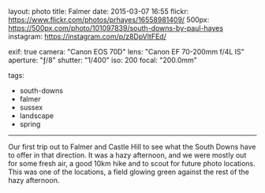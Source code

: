 layout: photo
title: Falmer
date: 2015-03-07 16:55
flickr: https://www.flickr.com/photos/prhayes/16558981409/
500px: https://500px.com/photo/101097839/south-downs-by-paul-hayes
instagram: https://instagram.com/p/z8DpVltFEd/

exif: true
camera: "Canon EOS 70D"
lens: "Canon EF 70-200mm f/4L IS"
aperture: "ƒ/8"
shutter: "1/400"
iso: 200
focal: "200.0mm"

tags:
  - south-downs
  - falmer
  - sussex
  - landscape
  - spring
---

Our first trip out to Falmer and Castle Hill to see what the South Downs have to offer in that direction. It was a hazy afternoon, and we were mostly out for some fresh air, a good 10km hike and to scout for future photo locations. This was one of the locations, a field glowing green against the rest of the hazy afternoon.
